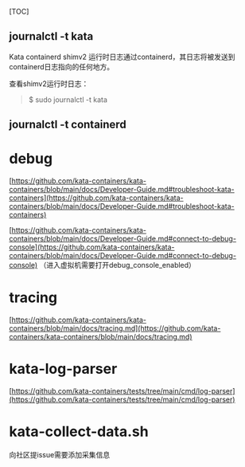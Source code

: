  [TOC]

## journalctl -t kata

Kata containerd shimv2 运行时日志通过containerd，其日志将被发送到containerd日志指向的任何地方。

查看shimv2运行时日志：

> $ sudo journalctl -t kata

## journalctl -t containerd



# debug

[https://github.com/kata-containers/kata-containers/blob/main/docs/Developer-Guide.md#troubleshoot-kata-containers](https://github.com/kata-containers/kata-containers/blob/main/docs/Developer-Guide.md#troubleshoot-kata-containers)

[https://github.com/kata-containers/kata-containers/blob/main/docs/Developer-Guide.md#connect-to-debug-console](https://github.com/kata-containers/kata-containers/blob/main/docs/Developer-Guide.md#connect-to-debug-console)
（进入虚拟机需要打开debug_console_enabled）

# tracing

[https://github.com/kata-containers/kata-containers/blob/main/docs/tracing.md](https://github.com/kata-containers/kata-containers/blob/main/docs/tracing.md)

# kata-log-parser

[https://github.com/kata-containers/tests/tree/main/cmd/log-parser](https://github.com/kata-containers/tests/tree/main/cmd/log-parser)

# kata-collect-data.sh

向社区提issue需要添加采集信息

